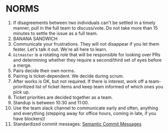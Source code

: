 # NORMS

1. If disagreements between two individuals can't be settled in a timely manner, pull in the full team to discuss/vote. Do not take more than 15 minutes to settle the issue as a full team.
2. BANANA SANDWICH
3. Communicate your frustrations. They will not disappear if you let them fester. Let's talk it out. We're all here to learn.
4. `Gitmaster` is a rotating role that will be responsible for looking over PRs and determining whether they require a second/third set of eyes before a merge.
5. Pairs decide their own norms.
6. Pairing is ticket-dependent. We decide during scrum.
7. After works is OK, but not required. If there is interest, work off a team-prioritized list of ticket items and keep team informed of which ones you pick up.
8. Ticket priorities are decided together as a team.
9. Standup is between 10:30 and 11:00.
10. Use the team slack channel to communicate early and often, anything and everything (stepping away for office hours, coming in late, if you have blockers)!
11. Standardized commit messages: [Semantic Commit Messages](http://karma-runner.github.io/0.10/dev/git-commit-msg.html)
